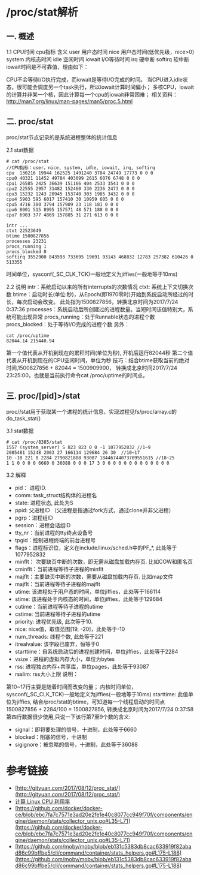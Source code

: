 # /proc/stat解析

## 一. 概述
1.1 CPU时间
cpu指标	含义
user	用户态时间
nice	用户态时间(低优先级，nice>0)
system	内核态时间
idle	空闲时间
iowait	I/O等待时间
irq	硬中断
softirq	软中断
iowait时间是不可靠值，理由如下：

CPU不会等待I/O执行完成，而iowait是等待I/O完成的时间。 当CPU进入idle状态，很可能会调度另一个task执行，所以iowait计算时间偏小；
多核CPU，iowait的计算并非某一个核，因此计算每一个cpu的iowait非常困难；
相关资料：http://man7.org/linux/man-pages/man5/proc.5.html

## 二. proc/stat
proc/stat节点记录的是系统进程整体的统计信息

2.1 stat数据
```
# cat /proc/stat
//CPU指标：user，nice, system, idle, iowait, irq, softirq
cpu  130216 19944 162525 1491240 3784 24749 17773 0 0 0
cpu0 40321 11452 49784 403099 2615 6076 6748 0 0 0
cpu1 26585 2425 36639 151166 404 2533 3541 0 0 0
cpu2 22555 2957 31482 152460 330 2236 2473 0 0 0
cpu3 15232 1243 20945 153740 303 1985 3432 0 0 0
cpu4 5903 595 6017 157410 30 10959 605 0 0 0
cpu5 4716 380 3794 157909 23 118 181 0 0 0
cpu6 8001 515 8995 157571 48 571 180 0 0 0
cpu7 6903 377 4869 157885 31 271 613 0 0 0

intr ...
ctxt 22523049
btime 1500827856
processes 23231
procs_running 1
procs_blocked 0
softirq 3552900 843593 733695 19691 93143 468832 12783 257382 610426 0 513355
```
时间单位，sysconf(_SC_CLK_TCK)一般地定义为jiffies(一般地等于10ms)

2.2 说明
intr：系统启动以来的所有interrupts的次数情况
ctxt: 系统上下文切换次数
btime：启动时长(单位:秒)，从Epoch(即1970零时)开始到系统启动所经过的时长，每次启动会改变。
此处指为1500827856，转换北京时间为2017/7/24 0:37:36
processes：系统启动后所创建过的进程数量。当短时间该值特别大，系统可能出现异常
procs_running：处于Runnable状态的进程个数
procs_blocked：处于等待I/O完成的进程个数
另外：
```
cat /proc/uptime
82044.14 215440.94
```
第一个值代表从开机到现在的累积时间(单位为秒), 开机后运行82044秒
第二个值代表从开机到现在的CPU空闲时间，单位为秒
技巧：结合btime获取当前的绝对时间,1500827856 + 82044 = 1500909900， 转换成北京时间2017/7/24 23:25:00，也就是当前执行命令cat /proc/uptime的时间点。

## 三. proc/[pid]>/stat

proc//stat用于获取某一个进程的统计信息，实现过程见fs/proc/array.c的do_task_stat()

3.1 stat数据
```
# cat /proc/8385/stat
1557 (system_server) S 823 823 0 0 -1 1077952832 //1~9
2085481 15248 2003 27 166114 129684 26 30  //10~17
10 -10 221 0 2284 2790821888 93087 18446744073709551615 //18~25
1 1 0 0 0 0 6660 0 36088 0 0 0 17 3 0 0 0 0 0 0 0 0 0 0 0 0 0
```

3.2 解释

* pid： 进程ID.
* comm: task_struct结构体的进程名
* state: 进程状态, 此处为S
* ppid: 父进程ID （父进程是指通过fork方式，通过clone并非父进程）
* pgrp：进程组ID
* session：进程会话组ID
* tty_nr：当前进程的tty终点设备号
* tpgid：控制进程终端的前台进程号
* flags：进程标识位，定义在include/linux/sched.h中的PF_*, 此处等于1077952832
* minflt： 次要缺页中断的次数，即无需从磁盘加载内存页. 比如COW和匿名页
* cminflt：当前进程等待子进程的minflt
* majflt：主要缺页中断的次数，需要从磁盘加载内存页. 比如map文件
* majflt：当前进程等待子进程的majflt
* utime: 该进程处于用户态的时间，单位jiffies，此处等于166114
* stime: 该进程处于内核态的时间，单位jiffies，此处等于129684
* cutime：当前进程等待子进程的utime
* cstime: 当前进程等待子进程的utime
* priority: 进程优先级, 此次等于10.
* nice: nice值，取值范围[19, -20]，此处等于-10
* num_threads: 线程个数, 此处等于221
* itrealvalue: 该字段已废弃，恒等于0
* starttime：自系统启动后的进程创建时间，单位jiffies，此处等于2284
* vsize：进程的虚拟内存大小，单位为bytes
* rss: 进程独占内存+共享库，单位pages，此处等于93087
* rsslim: rss大小上限
说明：

第10~17行主要是随着时间而改变的量；
内核时间单位，sysconf(_SC_CLK_TCK)一般地定义为jiffies(一般地等于10ms)
starttime: 此值单位为jiffies, 结合/proc/stat的btime，可知道每一个线程启动的时间点
1500827856 + 2284/100 = 1500827856, 转换成北京时间为2017/7/24 0:37:58
第四行数据很少使用,只说一下该行第7至9个数的含义:

* signal：即将要处理的信号，十进制，此处等于6660
* blocked：阻塞的信号，十进制
* sigignore：被忽略的信号，十进制，此处等于36088

# 参考链接

- [http://gityuan.com/2017/08/12/proc_stat/](http://gityuan.com/2017/08/12/proc_stat/)
- [计算 Linux CPU 利用率](https://blog.51cto.com/frytea/4223788)
- [https://github.com/docker/docker-ce/blob/ebc7fa7c7571e3ad20e2fe1e40c8077cc949f70f/components/engine/daemon/stats/collector_unix.go#L35-L71](https://github.com/docker/docker-ce/blob/ebc7fa7c7571e3ad20e2fe1e40c8077cc949f70f/components/engine/daemon/stats/collector_unix.go#L35-L71)
- [https://github.com/moby/moby/blob/eb131c5383db8cac633919f82abad86c99bffbe5/cli/command/container/stats_helpers.go#L175-L188](https://github.com/moby/moby/blob/eb131c5383db8cac633919f82abad86c99bffbe5/cli/command/container/stats_helpers.go#L175-L188)
